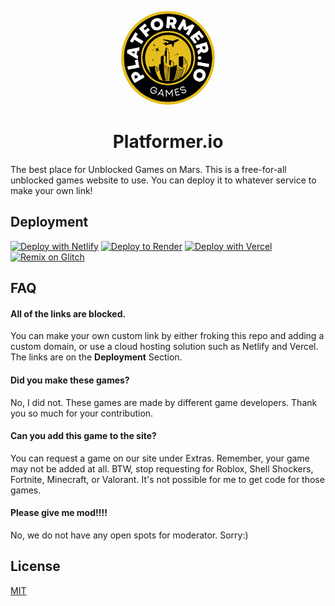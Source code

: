 <p align="center">
<kbd>
<img style="border-radius:50%" height="150px" src="/favicon.png">
</kbd>
<h1 align = "center" >Platformer.io</h1>
The best place for Unblocked Games on Mars. This is a free-for-all unblocked games website to use. You can deploy it to whatever service to make your own link!

## Deployment
[![Deploy with Netlify](https://binbashbanana.github.io/deploy-buttons/buttons/remade/netlify.svg)](https://app.netlify.com/start/deploy?repository=https://github.com/platformerdotio/platformerdotio.github.io)
[![Deploy to Render](https://binbashbanana.github.io/deploy-buttons/buttons/remade/render.svg)](https://render.com/deploy?repo=https://github.com/platformerdotio/platformerdotio.github.io)
[![Deploy with Vercel](https://binbashbanana.github.io/deploy-buttons/buttons/remade/vercel.svg)](https://vercel.com/new/clone?repository-url=https%3A%2F%2Fgithub.com%2Fplatformerdotio%2Fplatformerdotio.github.io) 
[![Remix on Glitch](https://binbashbanana.github.io/deploy-buttons/buttons/remade/glitch.svg)](https://glitch.com/edit/#!/import/github/platformerdotio/platformerdotio.github.io)

## FAQ

#### All of the links are blocked.

You can make your own custom link by either froking this repo and adding a custom domain, or use a cloud hosting solution such as Netlify and Vercel. The links are on the **Deployment** Section.

#### Did you make these games?

No, I did not. These games are made by different game developers. Thank you so much for your contribution.

#### Can you add this game to the site?

You can request a game on our site under Extras. Remember, your game may not be added at all. BTW, stop requesting for Roblox, Shell Shockers, Fortnite, Minecraft, or Valorant. It's not possible for me to get code for those games.

#### Please give me mod!!!!

No, we do not have any open spots for moderator. Sorry:)

## License

[MIT](https://choosealicense.com/licenses/mit/)
